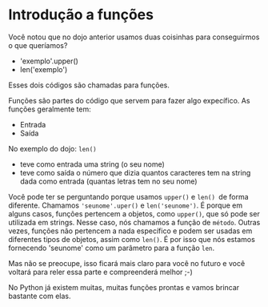 # Introdução a funções

Você notou que no dojo anterior usamos duas coisinhas para conseguirmos o que queríamos?
* 'exemplo'.upper()
* len('exemplo')

Esses dois códigos são chamadas para funções. 

Funções são partes do código que servem para fazer algo expecífico. As funções geralmente tem:
* Entrada
* Saída

No exemplo do dojo: ```len()```
* teve como entrada uma string (o seu nome)
* teve como saída o número que dizia quantos caracteres tem na string dada como entrada (quantas letras tem no seu nome)

Você pode ter se perguntando porque usamos ```upper()``` e ```len() ```de forma diferente. Chamamos ```'seunome'.uper()``` e ```len('seunome')```. 
É porque  em alguns casos, funções pertencem a objetos, como ```upper()```, que só pode ser utilizada em strings. Nesse caso, nós chamamos a função de ```método```. Outras vezes, funções não pertencem a nada específico e podem ser usadas em diferentes tipos de objetos, assim como ```len()```. É por isso que nós estamos fornecendo 'seunome' como um parâmetro para a função ```len```.

Mas não se preocupe, isso ficará mais claro para você no futuro e você voltará para reler essa parte e compreenderá melhor ;-) 


No Python já existem muitas, muitas funções prontas e vamos brincar bastante com elas. 